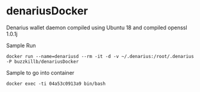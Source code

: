 # denariusDocker
Denarius wallet daemon compiled using Ubuntu 18 and compiled openssl 1.0.1j

Sample Run  
```
docker run --name=denariusd --rm -it -d -v ~/.denarius:/root/.denarius -P buzzkillb/denariusDocker
```
Sample to go into container  
```
docker exec -ti 04a53c0913a9 bin/bash
```
